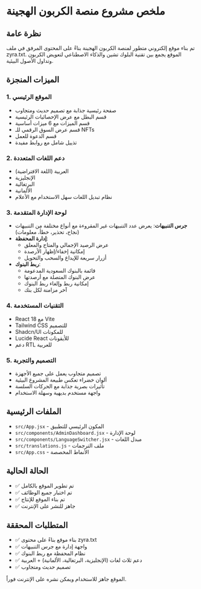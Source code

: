 # ملخص مشروع منصة الكربون الهجينة

## نظرة عامة
تم بناء موقع إلكتروني متطور لمنصة الكربون الهجينة بناءً على المحتوى المرفق في ملف zyra.txt. الموقع يجمع بين تقنية البلوك تشين والذكاء الاصطناعي لتعويض الكربون وتداول الأصول البيئية.

## الميزات المنجزة

### 1. الموقع الرئيسي
- صفحة رئيسية جذابة مع تصميم حديث ومتجاوب
- قسم البطل مع عرض الإحصائيات الرئيسية
- قسم الميزات مع 6 ميزات أساسية
- قسم عرض السوق الرقمي للـ NFTs
- قسم الدعوة للعمل
- تذييل شامل مع روابط مفيدة

### 2. دعم اللغات المتعددة
- العربية (اللغة الافتراضية)
- الإنجليزية
- البرتغالية
- الألمانية
- نظام تبديل اللغات سهل الاستخدام مع الأعلام

### 3. لوحة الإدارة المتقدمة
- **جرس التنبيهات**: يعرض عدد التنبيهات غير المقروءة مع أنواع مختلفة من التنبيهات (نجاح، تحذير، خطأ، معلومات)
- **إدارة المحفظة**: 
  - عرض الرصيد الإجمالي والمتاح والمعلق
  - إمكانية إخفاء/إظهار الأرصدة
  - أزرار سريعة للإيداع والسحب والتحويل
- **ربط البنوك**:
  - قائمة بالبنوك السعودية المدعومة
  - عرض البنوك المتصلة مع أرصدتها
  - إمكانية ربط وإلغاء ربط البنوك
  - آخر مزامنة لكل بنك

### 4. التقنيات المستخدمة
- React 18 مع Vite
- Tailwind CSS للتصميم
- Shadcn/UI للمكونات
- Lucide React للأيقونات
- دعم RTL للعربية

### 5. التصميم والتجربة
- تصميم متجاوب يعمل على جميع الأجهزة
- ألوان خضراء تعكس طبيعة المشروع البيئية
- تأثيرات بصرية جذابة مع الحركات السلسة
- واجهة مستخدم بديهية وسهلة الاستخدام

## الملفات الرئيسية
- `src/App.jsx` - المكون الرئيسي للتطبيق
- `src/components/AdminDashboard.jsx` - لوحة الإدارة
- `src/components/LanguageSwitcher.jsx` - مبدل اللغات
- `src/translations.js` - ملف الترجمات
- `src/App.css` - الأنماط المخصصة

## الحالة الحالية
- ✅ تم تطوير الموقع بالكامل
- ✅ تم اختبار جميع الوظائف
- ✅ تم بناء الموقع للإنتاج
- ✅ جاهز للنشر على الإنترنت

## المتطلبات المحققة
- ✅ بناء موقع بناءً على محتوى zyra.txt
- ✅ واجهة إدارة مع جرس التنبيهات
- ✅ نظام المحفظة مع ربط البنوك
- ✅ دعم ثلاث لغات (الإنجليزية، البرتغالية، الألمانية) + العربية
- ✅ تصميم حديث ومتجاوب

الموقع جاهز للاستخدام ويمكن نشره على الإنترنت فوراً.

